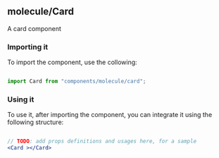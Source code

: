 ## molecule/Card

A card component

### Importing it

To import the component, use the collowing:

```js

import Card from "components/molecule/card";

```

### Using it

To use it, after importing the component, you can integrate it using the following structure:

```jsx

// TODO: add props definitions and usages here, for a sample
<Card ></Card>

```